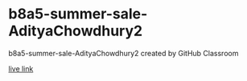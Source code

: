 # b8a5-summer-sale-AdityaChowdhury2
b8a5-summer-sale-AdityaChowdhury2 created by GitHub Classroom


<a href='summer-sale-aditya.surge.sh'>live link</a>

